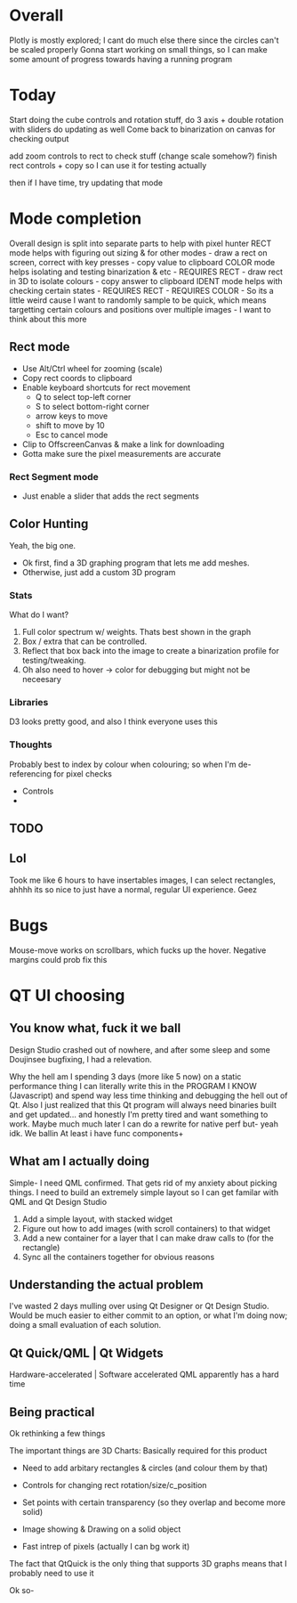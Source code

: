 # Overall

Plotly is mostly explored; I cant do much else there since the circles can't be scaled properly
Gonna start working on small things, so I can make some amount of progress towards having a running program

# Today

Start doing the cube controls and rotation stuff, do 3 axis + double rotation with sliders
do updating as well
Come back to binarization on canvas for checking output

add zoom controls to rect to check stuff (change scale somehow?)
finish rect controls + copy so I can use it for testing actually

then if I have time, try updating that mode

# Mode completion
Overall design is split into separate parts to help with pixel hunter
RECT mode helps with figuring out sizing & for other modes
    - draw a rect on screen, correct with key presses
    - copy value to clipboard
COLOR mode helps isolating and testing binarization & etc
    - REQUIRES RECT
    - draw rect in 3D to isolate colours
    - copy answer to clipboard
IDENT mode helps with checking certain states
    - REQUIRES RECT
    - REQUIRES COLOR
    - So its a little weird cause I want to randomly sample to be quick, which means targetting certain colours and positions over multiple images
    - I want to think about this more

## Rect mode
- Use Alt/Ctrl wheel for zooming (scale)
- Copy rect coords to clipboard
- Enable keyboard shortcuts for rect movement
    - Q to select top-left corner
    - S to select bottom-right corner
    - arrow keys to move 
    - shift to move by 10
    - Esc to cancel mode
- Clip to OffscreenCanvas & make a link for downloading
- Gotta make sure the pixel measurements are accurate

### Rect Segment mode
- Just enable a slider that adds the rect segments

## Color Hunting
Yeah, the big one.

- Ok first, find a 3D graphing program that lets me add meshes.
- Otherwise, just add a custom 3D program

### Stats
What do I want?
1. Full color spectrum w/ weights.
    Thats best shown in the graph
2. Box / extra that can be controlled.
3. Reflect that box back into the image to create a binarization profile for testing/tweaking.
4. Oh also need to hover -> color for debugging but might not be neceesary

### Libraries
D3 looks pretty good, and also I think everyone uses this

### Thoughts
Probably best to index by colour when colouring; so when I'm de-referencing for pixel checks

- Controls
- 


## TODO





## Lol

Took me like 6 hours to have insertables images, I can select rectangles, ahhhh its so nice to just have a normal, regular UI experience. Geez

# Bugs

Mouse-move works on scrollbars, which fucks up the hover.
Negative margins could prob fix this


# QT UI choosing

## You know what, fuck it we ball

Design Studio crashed out of nowhere, and after some sleep and some Doujinsee bugfixing, I had a relevation.

Why the hell am I spending 3 days (more like 5 now) on a static performance thing
I can literally write this in the PROGRAM I KNOW (Javascript) and spend way less time thinking and debugging the hell out of Qt.
Also I just realized that this Qt program will always need binaries built and get updated... and honestly I'm pretty tired and want something to work.
Maybe much much later I can do a rewrite for native perf but- yeah idk. We ballin
At least i have func components+


## What am I actually doing
Simple-
I need QML confirmed. That gets rid of my anxiety about picking things.
I need to build an extremely simple layout so I can get familar with QML and Qt Design Studio

1. Add a simple layout, with stacked widget
2. Figure out how to add images (with scroll containers) to that widget
3. Add a new container for a layer that I can make draw calls to (for the rectangle)
4. Sync all the containers together for obvious reasons

## Understanding the actual problem
I've wasted 2 days mulling over using Qt Designer or Qt Design Studio.
Would be much easier to either commit to an option, or what I'm doing now;
    doing a small evaluation of each solution.

Qt Quick/QML | Qt Widgets
---
Hardware-accelerated | Software accelerated
QML apparently has a hard time 

## Being practical

Ok rethinking a few things

The important things are
3D Charts: Basically required for this product
- Need to add arbitary rectangles & circles (and colour them by that)
- Controls for changing rect rotation/size/c_position
- Set points with certain transparency (so they overlap and become more solid)

- Image showing & Drawing on a solid object
- Fast intrep of pixels (actually I can bg work it)


The fact that QtQuick is the only thing that supports 3D graphs means that I probably need to use it


Ok so-
